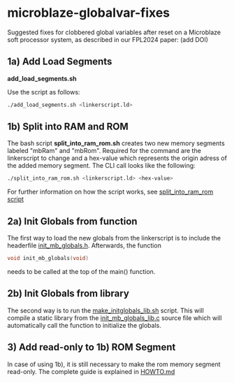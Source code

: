 # microblaze-globalvar-fixes
Suggested fixes for clobbered global variables after reset on a Microblaze soft processor system,
as described in our FPL2024 paper:
(add DOI)

## 1a) Add Load Segments

**add_load_segments.sh** 

Use the script as follows:

```bash
./add_load_segments.sh <linkerscript.ld> 
```

## 1b) Split into RAM and ROM 

The bash script **split_into_ram_rom.sh** creates two new memory segments labeled "mbRam" and "mbRom". 
Required for the command are the linkerscript to change and a hex-value which represents the origin adress of the added memory segment. 
The CLI call looks like the following:

```bash
./split_into_ram_rom.sh <linkerscript.ld> <hex-value>
```

For further information on how the script works, see 
[split_into_ram_rom script](1b__split_into_rom_ram__bash/split_into_rom_ram.sh)

## 2a) Init Globals from function

The first way to load the new globals from the linkerscript is to include the headerfile [init_mb_globals.h](2a__init_globals__function/init_mb_globals.h). Afterwards, the function 
```c
void init_mb_globals(void)
```
needs to be called at the top of the main() function. 

## 2b) Init Globals from library

The second way is to run the [make_initglobals_lib.sh](2b__init_globals__library/make_initglobals_lib.sh) script. This will compile a static library from the [init_mb_globals_lib.c](2b__init_globals__library/init_mb_globals_lib.c) source file which will automatically call the function to initialize the globals.

## 3) Add read-only to 1b) ROM Segment

In case of using 1b), it is still necessary to make the rom memory segment read-only. The complete guide is explained in [HOWTO.md](3___rdonly_addrfilter__vhdl/HOWTO.md)